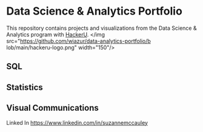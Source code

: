 # Data Science & Analytics Portfolio
This repository contains projects and visualizations from
the Data Science & Analytics program with
[HackerU](https://hackerusa.com/).
</img
src="https://github.com/wiazur/data-analytics-portfolio/b
lob/main/hackeru-logo.png" width="150"/>
## SQL
## Statistics
## Visual Communications
Linked In https://www.linkedin.com/in/suzannemccauley
